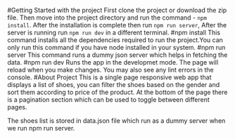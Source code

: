 #Getting Started with the project
First clone the project or download the zip file.
Then move into the project directory and run the command - `npm install`.
After the installation is complete then run `npm run server`,
After the server is running run `npm run dev` in a different terminal.
#npm install
This command installs all the dependencies required to run the project.You can only run this command if you have node installed in your system.
#npm run server
This command runs a dummy json server which helps in fetching the data.
#npm run dev
Runs the app in the developmet mode.
The page will reload when you make changes.
You may also see any lint errors in the console.
#About Project
This is a single page responsive web app that displays a list of shoes, you can filter the shoes based on the gender and sort them according to 
price of the product. At the bottom of the page there is a pagination section which can be used to toggle between different pages.

The shoes list is stored in data.json file which run as a dummy server when we run npm run server.
